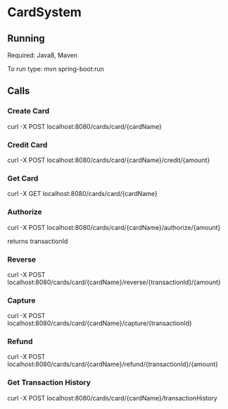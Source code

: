 # CardSystem

## Running
Required: Java8, Maven

To run type: mvn spring-boot:run

## Calls

### Create Card
curl -X POST localhost:8080/cards/card/{cardName}

### Credit Card
curl -X POST localhost:8080/cards/card/{cardName}/credit/{amount}

### Get Card
curl -X GET localhost:8080/cards/card/{cardName}

### Authorize
curl -X POST localhost:8080/cards/card/{cardName}/authorize/{amount}

returns transactionId

### Reverse
curl -X POST localhost:8080/cards/card/{cardName}/reverse/{transactionId}/{amount}

### Capture
curl -X POST localhost:8080/cards/card/{cardName}/capture/{transactionId}

### Refund
curl -X POST localhost:8080/cards/card/{cardName}/refund/{transactionId}/{amount}

### Get Transaction History
curl -X POST localhost:8080/cards/card/{cardName}/transactionHistory